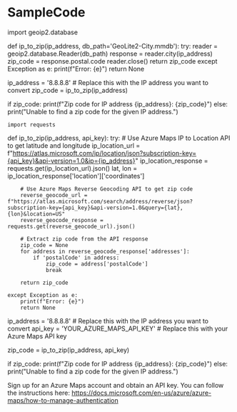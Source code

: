 # SampleCode

import geoip2.database

def ip_to_zip(ip_address, db_path='GeoLite2-City.mmdb'):
    try:
        reader = geoip2.database.Reader(db_path)
        response = reader.city(ip_address)
        zip_code = response.postal.code
        reader.close()
        return zip_code
    except Exception as e:
        print(f"Error: {e}")
        return None

ip_address = '8.8.8.8'  # Replace this with the IP address you want to convert
zip_code = ip_to_zip(ip_address)

if zip_code:
    print(f"Zip code for IP address {ip_address}: {zip_code}")
else:
    print("Unable to find a zip code for the given IP address.")
    
    
    
    import requests

def ip_to_zip(ip_address, api_key):
    try:
        # Use Azure Maps IP to Location API to get latitude and longitude
        ip_location_url = f"https://atlas.microsoft.com/ip/location/json?subscription-key={api_key}&api-version=1.0&ip={ip_address}"
        ip_location_response = requests.get(ip_location_url).json()
        lat, lon = ip_location_response['location']['coordinates']

        # Use Azure Maps Reverse Geocoding API to get zip code
        reverse_geocode_url = f"https://atlas.microsoft.com/search/address/reverse/json?subscription-key={api_key}&api-version=1.0&query={lat},{lon}&location=US"
        reverse_geocode_response = requests.get(reverse_geocode_url).json()

        # Extract zip code from the API response
        zip_code = None
        for address in reverse_geocode_response['addresses']:
            if 'postalCode' in address:
                zip_code = address['postalCode']
                break

        return zip_code

    except Exception as e:
        print(f"Error: {e}")
        return None

ip_address = '8.8.8.8'  # Replace this with the IP address you want to convert
api_key = 'YOUR_AZURE_MAPS_API_KEY'  # Replace this with your Azure Maps API key

zip_code = ip_to_zip(ip_address, api_key)

if zip_code:
    print(f"Zip code for IP address {ip_address}: {zip_code}")
else:
    print("Unable to find a zip code for the given IP address.")

Sign up for an Azure Maps account and obtain an API key. You can follow the instructions here: https://docs.microsoft.com/en-us/azure/azure-maps/how-to-manage-authentication
